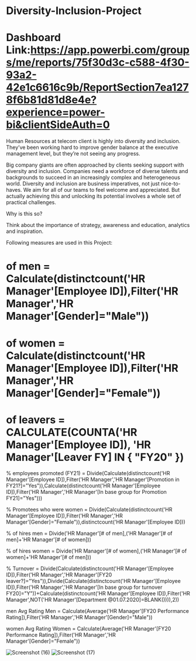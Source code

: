 
# Diversity-Inclusion-Project
# Dashboard Link:https://app.powerbi.com/groups/me/reports/75f30d3c-c588-4f30-93a2-42e1c6616c9b/ReportSection7ea1278f6b81d81d8e4e?experience=power-bi&clientSideAuth=0

Human Resources at telecom client is highly into diversity and inclusion. They’ve been working hard to improve gender balance at the executive management level, but they’re not seeing any progress.

 Big company giants are often approached by clients seeking support with diversity and inclusion. Companies need a workforce of diverse talents and backgrounds to succeed in an increasingly complex and heterogeneous world. Diversity and inclusion are business imperatives, not just nice-to-haves. We aim for all of our teams to feel welcome and appreciated. But actually achieving this and unlocking its potential involves a whole set of practical challenges.

Why is this so?

Think about the importance of strategy, awareness and education, analytics and inspiration. 

Following measures are used in this Project:

 # of men = Calculate(distinctcount('HR Manager'[Employee ID]),Filter('HR Manager','HR Manager'[Gender]="Male"))

 # of women = Calculate(distinctcount('HR Manager'[Employee ID]),Filter('HR Manager','HR Manager'[Gender]="Female"))

 # of leavers = CALCULATE(COUNTA('HR Manager'[Employee ID]), 'HR Manager'[Leaver FY] IN { "FY20" })

 % employees promoted (FY21) = Divide(Calculate(distinctcount('HR Manager'[Employee ID]),Filter('HR Manager','HR Manager'[Promotion in FY21?]="Yes")),Calculate(distinctcount('HR Manager'[Employee ID]),Filter('HR Manager','HR Manager'[In base group for Promotion FY21]="Yes")))

% Promotees who were women = Divide(Calculate(distinctcount('HR Manager'[Employee ID]),Filter('HR Manager','HR Manager'[Gender]="Female")),distinctcount('HR Manager'[Employee ID]))

 % of hires men = Divide('HR Manager'[# of men],('HR Manager'[# of men]+'HR Manager'[# of women]))

 % of hires women = Divide('HR Manager'[# of women],('HR Manager'[# of women]+'HR Manager'[# of men]))

 % Turnover = Divide(Calculate(distinctcount('HR Manager'[Employee ID]),Filter('HR Manager','HR Manager'[FY20 leaver?]="Yes")),Divide(Calculate(distinctcount('HR Manager'[Employee ID]),Filter('HR Manager','HR Manager'[In base group for turnover FY20]="Y"))+Calculate(distinctcount('HR Manager'[Employee ID]),Filter('HR Manager',NOT('HR Manager'[Department @01.07.2020]=BLANK()))),2))

 men Avg Rating Men = Calculate(Average('HR Manager'[FY20 Performance Rating]),Filter('HR Manager','HR Manager'[Gender]="Male"))

 women Avg Rating Women = Calculate(Average('HR Manager'[FY20 Performance Rating]),Filter('HR Manager','HR Manager'[Gender]="Female"))


![Screenshot (16)](https://github.com/Zasrango/Diversity-Inclusion-Project/assets/169545862/30606944-d460-40fc-b0cf-c3aee968717b)
![Screenshot (17)](https://github.com/Zasrango/Diversity-Inclusion-Project/assets/169545862/3cc6a0f8-ae25-4a9d-a5e4-1bcd0de690ee)

